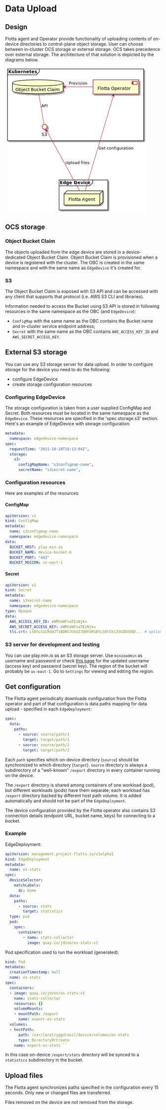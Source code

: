 # Data Upload

## Design
Flotta agent and Operator provide functionality of uploading contents of on-device directories to control-plane object storage.
User can choose between in-cluster OCS storage or external storage.
OCS takes precedence over external storage.
The architecture of that solution is depicted by the diagrams below.

![](data-upload.png)

## OCS storage
### Object Bucket Claim

The objects uploaded from the edge device are stored in a device-dedicated Object Bucket Claim. Object Bucket Claim is provisioned 
when a device is registered with the cluster. The OBC is created in the same namespace and with the same name as `EdgeDevice` it's created for.

### S3
The Object Bucket Claim is exposed with S3 API and can be accessed with any client that supports that protocol (i.e. AWS S3 CLI and libraries).

Information needed to access the Bucket using S3 API is stored in following resources in the same namespace as the OBC (and `EdgeDevice`):

* `ConfigMap` with the same name as the OBC contains the Bucket name and in-cluster service endpoint address;
* `Secret` with the same name as the OBC contains `AWS_ACCESS_KEY_ID` and `AWS_SECRET_ACCESS_KEY`.

## External S3 storage
You can use any S3 storage server for data upload.
In order to configure storage for the device you need to do the following:
- configure EdgeDevice
- create storage configuration resources

### Configuring EdgeDevice
The storage configuration is taken from a user supplied ConfigMap and Secret. Both resources must be located in the same namespace as the `EdgeDevice`.
These resources are specified in the 'spec.storage.s3' section.
Here's an example of EdgeDevice with storage configuration:
```yml
metadata:
  namespace: edgedevice-namespace
spec:
  requestTime: "2021-10-19T18:13:04Z",
  storage:
    s3:
      configMapName: "s3configmap-name",
      secretName: "s3secret-name",
```

### Configuration resources
Here are examples of the resources:
#### ConfigMap
```yml
apiVersion: v1
kind: ConfigMap
metadata:
  name: s3configmap-name
  namespace: edgedevice-namespace
data:
  BUCKET_HOST: play.min.io
  BUCKET_NAME: device-bucket-6
  BUCKET_PORT: "443"
  BUCKET_REGION: us-east-1
```
#### Secret
```yml
apiVersion: v1
kind: Secret
metadata:
  name: s3secret-name
  namespace: edgedevice-namespace
type: Opaque
data:
  AWS_ACCESS_KEY_ID: eWRheWFnaTEzNjk=
  AWS_SECRET_ACCESS_KEY: eWRheWFnaTEzNjk=
  tls.crt: LS0tLS1CRUdJTiBDRVJUSUZJQ0FURS0tLS0tCk1JSUZDVEND... # optional
```

### S3 server for development and testing
You can use play.min.io as an S3 storage server.
Use `minioadmin` as username and password or check [this page](https://docs.min.io/minio/baremetal/console/minio-console.html#minio-console) for the updated username (access key) and password (secret key).
The region of the bucket will probably be `us-east-1`.
Go to `Settings` for viewing and editing the region.


## Get configuration

The Flotta agent periodically downloads configuration from the Flotta operator and part of that configuration is data paths mapping for data upload - specified in each `EdgeDeployment`:
```yaml
spec:
  data: 
    paths:
      - source: source/path/1    
        target: target/path/1
      - source: source/path/2
        target: target/path/2
```

Each `path` specifies which on-device directory (`source`) should be synchronized to which directory (`target`). 
`source` directory is always a subdirectory of a "well-known" `/export` directory in every container running on the device.

The `/export` directory is shared among containers of one workload (pod), but different workloads (pods) have them separate; each workload has `/export` directory backed by different host path volume. It is added automatically and should not be part of the `EdgeDeployment`.

The device configuration provided by the Flotta operator also contains S3 connection details (endpoint URL, bucket name, keys) for connecting to a bucket.

### Example

EdgeDeployment:
```yaml
apiVersion: management.project-flotta.io/v1alpha1
kind: EdgeDeployment
metadata:
  name: os-stats
spec:
  deviceSelector:
    matchLabels:
      dc: home
  data:
    paths:
      - source: stats
        target: statistics
  type: pod
  pod:
    spec:
      containers:
        - name: stats-collector
          image: quay.io/jdzon/os-stats:v1
```

Pod specification used to run the workload (generated):
```yaml
kind: Pod
metadata:
  creationTimestamp: null
  name: os-stats
spec:
  containers:
  - image: quay.io/jdzon/os-stats:v1
    name: stats-collector
    resources: {}
    volumeMounts:
    - mountPath: /export
      name: export-os-stats
  volumes:
  - hostPath:
      path: /var/local/yggdrasil/device/volumes/os-stats
      type: DirectoryOrCreate
    name: export-os-stats```
```

In this case on-device `/export/stats` directory will be synced to a `statistics` subdirectory in the bucket.

## Upload files

The Flotta agent synchronizes paths specified in the configuration every 15 seconds. Only new or changed files are transferred. 

Files removed on the device are not removed from the storage.